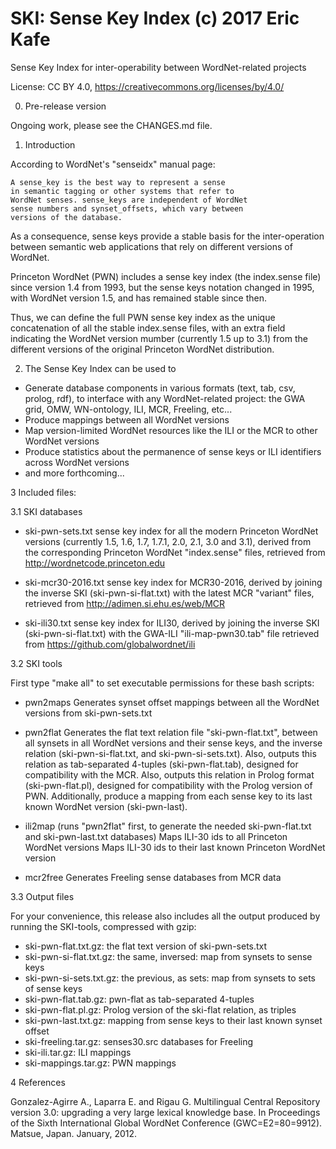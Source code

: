 # SKI: Sense Key Index (c) 2017 Eric Kafe
Sense Key Index for inter-operability between WordNet-related projects

License: CC BY 4.0, https://creativecommons.org/licenses/by/4.0/


0. Pre-release version

Ongoing work, please see the CHANGES.md file.


1. Introduction

According to WordNet's "senseidx" manual page:

    A sense_key is the best way to represent a sense
    in semantic tagging or other systems that refer to
    WordNet senses. sense_keys are independent of WordNet
    sense numbers and synset_offsets, which vary between
    versions of the database.

As a consequence, sense keys provide a stable basis for the
inter-operation between semantic web applications that rely on
different versions of WordNet.

Princeton WordNet (PWN) includes a sense key index (the
index.sense file) since version 1.4 from 1993, but the sense
keys notation changed in 1995, with WordNet version 1.5,
and has remained stable since then.

Thus, we can define the full PWN sense key index as the unique
concatenation of all the stable index.sense files, with an
extra field indicating the WordNet version mumber (currently
1.5 up to 3.1) from the different versions of the original
Princeton WordNet distribution.


2. The Sense Key Index can be used to

  - Generate database components in various formats (text, tab, csv,
    prolog, rdf), to interface with any WordNet-related project: 
    the GWA grid, OMW, WN-ontology, ILI, MCR, Freeling, etc...
  - Produce mappings between all WordNet versions
  - Map version-limited WordNet resources like the ILI or the MCR
    to other WordNet versions
  - Produce statistics about the permanence of sense keys or ILI
    identifiers across WordNet versions
  - and more forthcoming...


3 Included files:

3.1 SKI databases

- ski-pwn-sets.txt
    sense key index for all the modern Princeton WordNet versions
    (currently 1.5, 1.6, 1.7, 1.7.1, 2.0, 2.1, 3.0 and 3.1),
    derived from the corresponding Princeton WordNet "index.sense" files,
    retrieved from http://wordnetcode.princeton.edu

- ski-mcr30-2016.txt 
    sense key index for MCR30-2016, derived by joining the inverse SKI
    (ski-pwn-si-flat.txt) with the latest MCR "variant" files, retrieved
    from http://adimen.si.ehu.es/web/MCR

- ski-ili30.txt
    sense key index for ILI30, derived by joining the inverse SKI
    (ski-pwn-si-flat.txt) with the GWA-ILI "ili-map-pwn30.tab" file
    retrieved from https://github.com/globalwordnet/ili



3.2 SKI tools

First type "make all" to set executable permissions for these bash scripts:

- pwn2maps
    Generates synset offset mappings between all the WordNet versions
    from ski-pwn-sets.txt

- pwn2flat
    Generates the flat text relation file "ski-pwn-flat.txt",
    between all synsets in all WordNet versions and their sense keys,
    and the inverse relation (ski-pwn-si-flat.txt, and ski-pwn-si-sets.txt).
    Also, outputs this relation as tab-separated 4-tuples (ski-pwn-flat.tab),
    designed for compatibility with the MCR.
    Also, outputs this relation in Prolog format (ski-pwn-flat.pl),
    designed for compatibility with the Prolog version of PWN.
    Additionally, produce a mapping from each sense key
    to its last known WordNet version (ski-pwn-last).

- ili2map
    (runs "pwn2flat" first, to generate the needed ski-pwn-flat.txt
    and ski-pwn-last.txt databases)
    Maps ILI-30 ids to all Princeton WordNet versions
    Maps ILI-30 ids to their last known Princeton WordNet version

- mcr2free
    Generates Freeling sense databases from MCR data


3.3 Output files

For your convenience, this release also includes all the output produced
by running the SKI-tools, compressed with gzip:

- ski-pwn-flat.txt.gz: the flat text version of ski-pwn-sets.txt
- ski-pwn-si-flat.txt.gz: the same, inversed: map from synsets to sense keys
- ski-pwn-si-sets.txt.gz: the previous, as sets: map from synsets to sets of sense keys
- ski-pwn-flat.tab.gz: pwn-flat as tab-separated 4-tuples
- ski-pwn-flat.pl.gz: Prolog version of the ski-flat relation, as triples
- ski-pwn-last.txt.gz: mapping from sense keys to their last known synset offset
- ski-freeling.tar.gz: senses30.src databases for Freeling
- ski-ili.tar.gz: ILI mappings
- ski-mappings.tar.gz: PWN mappings


4 References

Gonzalez-Agirre A., Laparra E. and Rigau G. Multilingual Central
Repository version 3.0: upgrading a very large lexical knowledge
base. In Proceedings of the Sixth International Global WordNet
Conference (GWC=E2=80=9912). Matsue, Japan. January, 2012.
